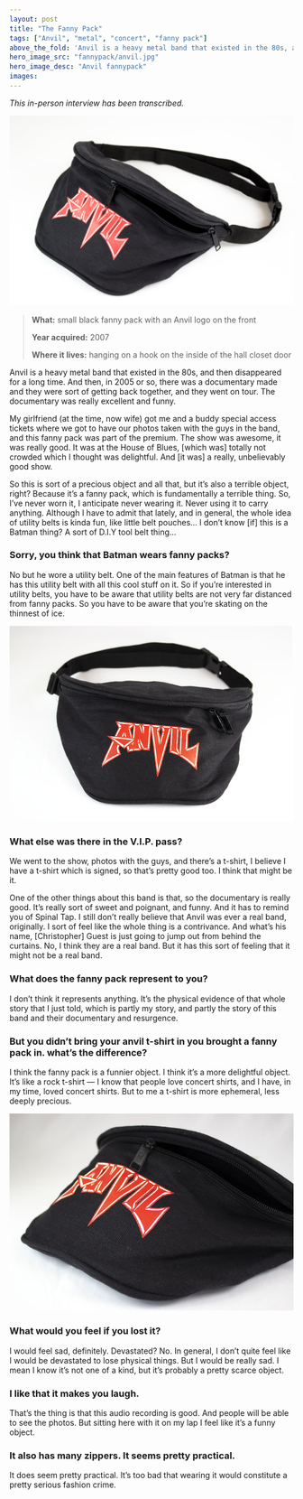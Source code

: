 ```yaml
---
layout: post
title: "The Fanny Pack"
tags: ["Anvil", "metal", "concert", "fanny pack"]
above_the_fold: 'Anvil is a heavy metal band that existed in the 80s, and then  disappeared for a long time. And then, in 2005 or so, there was a  documentary made and they were sort of getting back together, and they went on tour.'
hero_image_src: "fannypack/anvil.jpg"
hero_image_desc: "Anvil fannypack"
images: 
---
```


_This in-person interview has been transcribed._

[![Anvil fanny pack](/assets/img/fannypack/anvil.jpg)](/assets/img/fannypack/anvil.jpg)


> **What:** small black fanny pack with an Anvil logo on the front
>
> **Year acquired:** 2007
>
> **Where it lives:** hanging on a hook on the inside of the hall closet door
>

Anvil is a heavy metal band that existed in the 80s, and then disappeared for a long time. And then, in 2005 or so, there was a documentary made and they were sort of getting back together, and they went on tour. The documentary was really excellent and funny. 

My girlfriend (at the time, now wife) got me and a buddy special access tickets where we got to have our photos taken with the guys in the band, and this fanny pack was part of the premium. The show was awesome, it was really good. It was at the House of Blues, [which was] totally not crowded which I thought was delightful. And [it was] a really, unbelievably good show. 

So this is sort of a precious object and all that, but it’s also a terrible object, right? Because it’s a fanny pack, which is fundamentally a terrible thing. So, I’ve never worn it, I anticipate never wearing it. Never using it to carry anything. Although I have to admit that lately, and in general, the whole idea of utility belts is kinda fun, like little belt pouches… I don’t know [if] this is a Batman thing? A sort of D.I.Y tool belt thing…

### Sorry, you think that Batman wears fanny packs?

No but he wore a utility belt. One of the main features of Batman is that he has this utility belt with all this cool stuff on it. So if you’re interested in utility belts, you have to be aware that utility belts are not very far distanced from fanny packs. So you have to be aware that you’re skating on the thinnest of ice.

[![Anvil fanny pack, front](/assets/img/fannypack/front.jpg)](/assets/img/fannypack/front.jpg)

### What else was there in the V.I.P. pass?

We went to the show, photos with the guys, and there’s a t-shirt, I believe I have a t-shirt which is signed, so that’s pretty good too. I think that might be it. 

One of the other things about this band is that, so the documentary is really good. It’s really sort of sweet and poignant, and funny. And it has to remind you of Spinal Tap. I still don’t really believe that Anvil was ever a real band, originally. I sort of feel like the whole thing is a contrivance. And what’s his name, [Christopher] Guest is just going to jump out from behind the curtains. No, I think they are a real band. But it has this sort of feeling that it might not be a real band.

### What does the fanny pack represent to you?

I don’t think it represents anything. It’s the physical evidence of that whole story that I just told, which is partly my story, and partly the story of this band and their documentary and resurgence.

### But you didn’t bring your anvil t-shirt in you brought a fanny pack in. what’s the difference?

I think the fanny pack is a funnier object. I think it’s a more delightful object. It’s like a rock t-shirt — I know that people love concert shirts, and I have, in my time, loved concert shirts. But to me a t-shirt is more ephemeral, less deeply precious. 

[![Anvil fanny pack, zipper detail](/assets/img/fannypack/side.jpg)](/assets/img/fannypack/side.jpg)

### What would you feel if you lost it?

I would feel sad, definitely. Devastated? No. In general, I don’t quite feel like I would be devastated to lose physical things. But I would be really sad. I mean I know it’s not one of a kind, but it’s probably a pretty scarce object.

### I like that it makes you laugh.

That’s the thing is that this audio recording is good. And people will be able to see the photos. But sitting here with it on my lap I feel like it’s a funny object. 

### It also has many zippers. It seems pretty practical.

It does seem pretty practical. It’s too bad that wearing it would constitute a pretty serious fashion crime.




